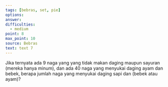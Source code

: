 ```yaml
---
tags: [bebras, set, pie]
options: 
answer: 
difficulties:
  - medium
point: 8
max_point: 10
source: Bebras
text: text 7
---
```


Jika ternyata ada $9$ naga yang yang tidak makan daging maupun sayuran (mereka hanya minum), dan ada $40$ naga yang menyukai daging ayam dan bebek, berapa jumlah naga yang menyukai daging sapi dan (bebek atau ayam)?
